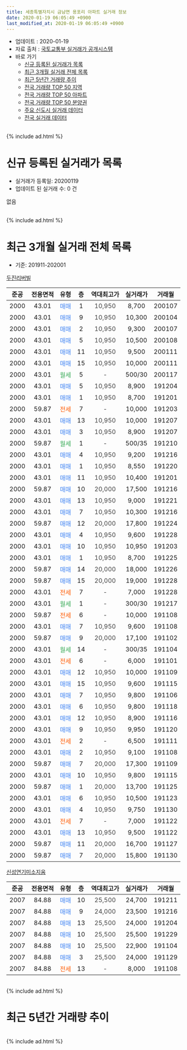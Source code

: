 ```yaml
---
title: 세종특별자치시 금남면 용포리 아파트 실거래 정보
date: 2020-01-19 06:05:49 +0900
last_modified_at: 2020-01-19 06:05:49 +0900
---
```


* 업데이트 : 2020-01-19
* 자료 출처 : [국토교통부 실거래가 공개시스템](http://rt.molit.go.kr)
* 바로 가기
    * [신규 등록된 실거래가 목록](#신규-등록된-실거래가-목록)
    * [최근 3개월 실거래 전체 목록](#최근-3개월-실거래-전체-목록)
    * [최근 5년간 거래량 추이](#최근-5년간-거래량-추이)
    * [전국 거래량 TOP 50 지역](https://apt-info.github.io/apt-trade-info/최근-3개월-전국에서-가장-거래가-많이-발생한-지역)
    * [전국 거래량 TOP 50 아파트](https://apt-info.github.io/apt-trade-info/최근-3개월-전국에서-가장-거래가-많이-발생한-아파트)
    * [전국 거래량 TOP 50 분양권](https://apt-info.github.io/apt-trade-info/최근-3개월-전국에서-가장-거래가-많이-발생한-분양권)
    * [주요 신도시 실거래 데이터](https://apt-info.github.io/apt-trade-info/주요-신도시)
    * [전국 실거래 데이터](https://apt-info.github.io/apt-trade-info/전국)
<br>
{% include ad.html %}
<br>

# 신규 등록된 실거래가 목록
* 실거래가 등록일: 20200119
* 업데이트 된 실거래 수: 0 건

없음

<br>
{% include ad.html %}
<br>

# 최근 3개월 실거래 전체 목록
* 기준: 201911-202001


[두진리버빌](https://search.naver.com/search.naver?query=%EC%84%B8%EC%A2%85%ED%8A%B9%EB%B3%84%EC%9E%90%EC%B9%98%EC%8B%9C+%EA%B8%88%EB%82%A8%EB%A9%B4+%EC%9A%A9%ED%8F%AC%EB%A6%AC+%EB%91%90%EC%A7%84%EB%A6%AC%EB%B2%84%EB%B9%8C)

|준공|전용면적|유형|층|역대최고가|실거래가|거래월|
|:---:|:---:|:---:|:---:|:---:|:---:|:---:|
|2000|43.01|<span style="color:#4285f3">매매</span>|1|<span style="color:#444444">10,950</span>|8,700|200107|
|2000|43.01|<span style="color:#4285f3">매매</span>|9|<span style="color:#444444">10,950</span>|10,300|200104|
|2000|43.01|<span style="color:#4285f3">매매</span>|2|<span style="color:#444444">10,950</span>|9,300|200107|
|2000|43.01|<span style="color:#4285f3">매매</span>|5|<span style="color:#444444">10,950</span>|10,500|200108|
|2000|43.01|<span style="color:#4285f3">매매</span>|11|<span style="color:#444444">10,950</span>|9,500|200111|
|2000|43.01|<span style="color:#4285f3">매매</span>|15|<span style="color:#444444">10,950</span>|10,000|200111|
|2000|43.01|<span style="color:#34a853">월세</span>|5|<span style="color:#444444">-</span>|500/30|200117|
|2000|43.01|<span style="color:#4285f3">매매</span>|5|<span style="color:#444444">10,950</span>|8,900|191204|
|2000|43.01|<span style="color:#4285f3">매매</span>|1|<span style="color:#444444">10,950</span>|8,700|191201|
|2000|59.87|<span style="color:#ff5a00">전세</span>|7|<span style="color:#444444">-</span>|10,000|191203|
|2000|43.01|<span style="color:#4285f3">매매</span>|13|<span style="color:#444444">10,950</span>|10,000|191207|
|2000|43.01|<span style="color:#4285f3">매매</span>|3|<span style="color:#444444">10,950</span>|8,900|191207|
|2000|59.87|<span style="color:#34a853">월세</span>|1|<span style="color:#444444">-</span>|500/35|191210|
|2000|43.01|<span style="color:#4285f3">매매</span>|4|<span style="color:#444444">10,950</span>|9,200|191216|
|2000|43.01|<span style="color:#4285f3">매매</span>|1|<span style="color:#444444">10,950</span>|8,550|191220|
|2000|43.01|<span style="color:#4285f3">매매</span>|11|<span style="color:#444444">10,950</span>|10,400|191201|
|2000|59.87|<span style="color:#4285f3">매매</span>|10|<span style="color:#444444">20,000</span>|17,500|191216|
|2000|43.01|<span style="color:#4285f3">매매</span>|13|<span style="color:#444444">10,950</span>|9,000|191221|
|2000|43.01|<span style="color:#4285f3">매매</span>|7|<span style="color:#444444">10,950</span>|10,300|191216|
|2000|59.87|<span style="color:#4285f3">매매</span>|12|<span style="color:#444444">20,000</span>|17,800|191224|
|2000|43.01|<span style="color:#4285f3">매매</span>|4|<span style="color:#444444">10,950</span>|9,600|191228|
|2000|43.01|<span style="color:#4285f3">매매</span>|10|<span style="color:#444444">10,950</span>|10,950|191203|
|2000|43.01|<span style="color:#4285f3">매매</span>|1|<span style="color:#444444">10,950</span>|8,700|191225|
|2000|59.87|<span style="color:#4285f3">매매</span>|14|<span style="color:#444444">20,000</span>|18,000|191226|
|2000|59.87|<span style="color:#4285f3">매매</span>|15|<span style="color:#444444">20,000</span>|19,000|191228|
|2000|43.01|<span style="color:#ff5a00">전세</span>|7|<span style="color:#444444">-</span>|7,000|191228|
|2000|43.01|<span style="color:#34a853">월세</span>|1|<span style="color:#444444">-</span>|300/30|191217|
|2000|59.87|<span style="color:#ff5a00">전세</span>|6|<span style="color:#444444">-</span>|10,000|191108|
|2000|43.01|<span style="color:#4285f3">매매</span>|7|<span style="color:#444444">10,950</span>|9,600|191108|
|2000|59.87|<span style="color:#4285f3">매매</span>|9|<span style="color:#444444">20,000</span>|17,100|191102|
|2000|43.01|<span style="color:#34a853">월세</span>|14|<span style="color:#444444">-</span>|300/35|191104|
|2000|43.01|<span style="color:#ff5a00">전세</span>|6|<span style="color:#444444">-</span>|6,000|191101|
|2000|43.01|<span style="color:#4285f3">매매</span>|12|<span style="color:#444444">10,950</span>|10,000|191109|
|2000|43.01|<span style="color:#4285f3">매매</span>|15|<span style="color:#444444">10,950</span>|9,600|191115|
|2000|43.01|<span style="color:#4285f3">매매</span>|7|<span style="color:#444444">10,950</span>|9,800|191106|
|2000|43.01|<span style="color:#4285f3">매매</span>|6|<span style="color:#444444">10,950</span>|9,800|191118|
|2000|43.01|<span style="color:#4285f3">매매</span>|12|<span style="color:#444444">10,950</span>|8,900|191116|
|2000|43.01|<span style="color:#4285f3">매매</span>|9|<span style="color:#444444">10,950</span>|9,950|191120|
|2000|43.01|<span style="color:#ff5a00">전세</span>|2|<span style="color:#444444">-</span>|6,500|191111|
|2000|43.01|<span style="color:#4285f3">매매</span>|2|<span style="color:#444444">10,950</span>|9,100|191108|
|2000|59.87|<span style="color:#4285f3">매매</span>|7|<span style="color:#444444">20,000</span>|17,300|191109|
|2000|43.01|<span style="color:#4285f3">매매</span>|10|<span style="color:#444444">10,950</span>|9,800|191115|
|2000|59.87|<span style="color:#4285f3">매매</span>|1|<span style="color:#444444">20,000</span>|13,700|191125|
|2000|43.01|<span style="color:#4285f3">매매</span>|6|<span style="color:#444444">10,950</span>|10,500|191123|
|2000|43.01|<span style="color:#4285f3">매매</span>|4|<span style="color:#444444">10,950</span>|9,750|191130|
|2000|43.01|<span style="color:#ff5a00">전세</span>|7|<span style="color:#444444">-</span>|7,000|191122|
|2000|43.01|<span style="color:#4285f3">매매</span>|13|<span style="color:#444444">10,950</span>|9,500|191122|
|2000|59.87|<span style="color:#4285f3">매매</span>|11|<span style="color:#444444">20,000</span>|16,700|191127|
|2000|59.87|<span style="color:#4285f3">매매</span>|7|<span style="color:#444444">20,000</span>|15,800|191130|


<script async src="//pagead2.googlesyndication.com/pagead/js/adsbygoogle.js"></script>
<!-- 기본 -->
<ins class="adsbygoogle"
     style="display:block"
     data-ad-client="ca-pub-1142216861245946"
     data-ad-slot="4805727019"
     data-ad-format="auto"
     data-full-width-responsive="true"></ins>
<script>
(adsbygoogle = window.adsbygoogle || []).push({});
</script>


[신성연기미소지움](https://search.naver.com/search.naver?query=%EC%84%B8%EC%A2%85%ED%8A%B9%EB%B3%84%EC%9E%90%EC%B9%98%EC%8B%9C+%EA%B8%88%EB%82%A8%EB%A9%B4+%EC%9A%A9%ED%8F%AC%EB%A6%AC+%EC%8B%A0%EC%84%B1%EC%97%B0%EA%B8%B0%EB%AF%B8%EC%86%8C%EC%A7%80%EC%9B%80)

|준공|전용면적|유형|층|역대최고가|실거래가|거래월|
|:---:|:---:|:---:|:---:|:---:|:---:|:---:|
|2007|84.88|<span style="color:#4285f3">매매</span>|10|<span style="color:#444444">25,500</span>|24,700|191211|
|2007|84.88|<span style="color:#4285f3">매매</span>|9|<span style="color:#444444">24,000</span>|23,500|191216|
|2007|84.88|<span style="color:#4285f3">매매</span>|13|<span style="color:#444444">25,500</span>|24,000|191204|
|2007|84.88|<span style="color:#4285f3">매매</span>|10|<span style="color:#444444">25,500</span>|25,500|191229|
|2007|84.88|<span style="color:#4285f3">매매</span>|10|<span style="color:#444444">25,500</span>|22,900|191104|
|2007|84.88|<span style="color:#4285f3">매매</span>|3|<span style="color:#444444">25,500</span>|24,000|191129|
|2007|84.88|<span style="color:#ff5a00">전세</span>|13|<span style="color:#444444">-</span>|8,000|191108|


<br>
{% include ad.html %}
<br>

# 최근 5년간 거래량 추이


<div style="width:100%;">
    <canvas id="deal_progress" height="200"></canvas>
</div>

<script>
new Chart(document.getElementById("deal_progress"), {
    type: 'line',
    data: {
        labels: ['201501','201502','201503','201504','201505','201506','201507','201508','201509','201510','201511','201512','201601','201602','201603','201604','201605','201606','201607','201608','201609','201610','201611','201612','201701','201702','201703','201704','201705','201706','201707','201708','201709','201710','201711','201712','201801','201802','201803','201804','201805','201806','201807','201808','201809','201810','201811','201812','201901','201902','201903','201904','201905','201906','201907','201908','201909','201910','201911','201912','202001'],
        datasets: [{
            label: '매매',
            pointRadius: 1,
            data: [8, 2, 15, 9, 8, 7, 4, 11, 8, 10, 11, 13, 6, 8, 12, 12, 14, 11, 12, 11, 18, 23, 13, 8, 8, 17, 14, 15, 15, 11, 13, 6, 13, 8, 11, 11, 12, 12, 12, 13, 12, 9, 3, 4, 12, 11, 7, 7, 8, 6, 10, 12, 11, 6, 6, 11, 5, 11, 19, 20, 6],
            borderColor: "rgba(255, 201, 14, 1)",
            backgroundColor: "rgba(255, 201, 14, 0.5)",
            fill: false,
            lineTension: 0
        },{
            label: '전월세',
            pointRadius: 1,
            data: [12, 12, 12, 17, 10, 4, 10, 7, 6, 8, 3, 8, 7, 8, 7, 6, 11, 5, 10, 8, 7, 11, 8, 5, 7, 12, 9, 9, 4, 4, 8, 9, 9, 3, 4, 5, 4, 4, 9, 8, 4, 5, 9, 3, 8, 6, 5, 9, 12, 9, 8, 6, 6, 4, 6, 6, 5, 11, 6, 4, 1],
            borderColor: "rgba(0, 141, 185, 1)",
            backgroundColor: "rgba(0, 141, 185, 0.5)",
            fill: false,
            lineTension: 0
        }
        ]
    },
    options: {
        responsive: true,
        title: {
            display: false
        },
        tooltips: {
            mode: 'index',
            intersect: false
        },
        hover: {
            mode: 'nearest',
            intersect: true
        },
        scales: {
            xAxes: [{
                display: true,
                scaleLabel: {
                    display: true,
                    labelString: '년/월'
                }
            }],
            yAxes: [{
                display: true,
                ticks: {
                    suggestedMin: 0,
                },
                scaleLabel: {
                    display: true,
                    labelString: '실거래 수'
                }
            }]
        }
    }
});

</script>


<br>
{% include ad.html %}
<br>

